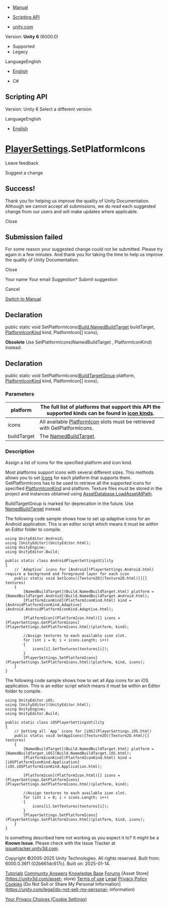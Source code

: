 [ ]()

  * [Manual](../Manual/index.html)
  * [Scripting API](../ScriptReference/index.html)

  * [unity.com](https://unity.com/)

Version: **Unity 6** (6000.0)

  * Supported
  * Legacy

LanguageEnglish

  * [English]()

  * C#

[ ](https://docs.unity3d.com)

## Scripting API

Version: Unity 6 Select a different version

LanguageEnglish

  * [English]()

#  [PlayerSettings](PlayerSettings.html).SetPlatformIcons

Leave feedback

Suggest a change

## Success!

Thank you for helping us improve the quality of Unity Documentation. Although
we cannot accept all submissions, we do read each suggested change from our
users and will make updates where applicable.

Close

## Submission failed

For some reason your suggested change could not be submitted. Please <a>try
again</a> in a few minutes. And thank you for taking the time to help us
improve the quality of Unity Documentation.

Close

Your name Your email Suggestion* Submit suggestion

Cancel

[Switch to Manual](../Manual/class-PlayerSettings.html "Go to PlayerSettings
Component in the Manual")

## Declaration

public static void
SetPlatformIcons([Build.NamedBuildTarget](Build.NamedBuildTarget.html)
buildTarget, [PlatformIconKind](PlatformIconKind.html) kind, PlatformIcon[]
icons);

**Obsolete** Use SetPlatformIcons(NamedBuildTarget , PlatformIconKind)
instead.

## Declaration

public static void SetPlatformIcons([BuildTargetGroup](BuildTargetGroup.html)
platform, [PlatformIconKind](PlatformIconKind.html) kind, PlatformIcon[]
icons);

### Parameters

platform | The full list of platforms that support this API the supported kinds can be found in [icon kinds](PlatformIconKind.html).  
---|---  
icons | All available [PlatformIcon](PlatformIcon.html) slots must be retrieved with GetPlatformIcons.  
buildTarget | The [NamedBuildTarget](Build.NamedBuildTarget.html).  
  
### Description

Assign a list of icons for the specified platform and icon kind.

Most platforms support icons with several different sizes. This methods allows
you to set [Icons](PlatformIcon.html) for each platform that supports them.
GetPlatformIcons has to be used to retrieve all the supported icons for
specified [PlatformIconKind](PlatformIconKind.html) and platform. Texture
files must be stored in the project and instances obtained using
[AssetDatabase.LoadAssetAtPath](AssetDatabase.LoadAssetAtPath.html).  
  
BuildTargetGroup is marked for deprecation in the future. Use
[NamedBuildTarget](Build.NamedBuildTarget.html) instead.  
  
The following code sample shows how to set up adaptive icons for an Android
application. This is an editor script which means it must be within an Editor
folder to compile.

    
    
    using UnityEditor.Android;
    using [UnityEditor](UnityEditor.html);
    using UnityEngine;
    using UnityEditor.Build;  
      
    public static class AndroidPlayerSettingsUtility
    {
        // `Adaptive` icons for [Android](PlayerSettings.Android.html) require a background and foreground layer for each icon
        public static void SetIcons([Texture2D](Texture2D.html)[][] textures)
        {
            [NamedBuildTarget](Build.NamedBuildTarget.html) platform = [NamedBuildTarget.Android](Build.NamedBuildTarget.Android.html);
            [PlatformIconKind](PlatformIconKind.html) kind = [AndroidPlatformIconKind.Adaptive](Android.AndroidPlatformIconKind.Adaptive.html);  
      
            [PlatformIcon](PlatformIcon.html)[] icons = [PlayerSettings.GetPlatformIcons](PlayerSettings.GetPlatformIcons.html)(platform, kind);  
      
            //Assign textures to each available icon slot.
            for (int i = 0; i < icons.Length; i++)
            {
                icons[i].SetTextures(textures[i]);
            }
            [PlayerSettings.SetPlatformIcons](PlayerSettings.SetPlatformIcons.html)(platform, kind, icons);
        }
    }
    

The following code sample shows how to set all App icons for an iOS
application. This is an editor script which means it must be within an Editor
folder to compile.

    
    
    using UnityEditor.iOS;
    using [UnityEditor](UnityEditor.html);
    using UnityEngine;
    using UnityEditor.Build;  
      
    public static class iOSPlayerSettingsUtility
    {
        // Setting all `App` icons for [iOS](PlayerSettings.iOS.html)
        public static void SetAppIcons([Texture2D](Texture2D.html)[] textures)
        {
            [NamedBuildTarget](Build.NamedBuildTarget.html) platform = [NamedBuildTarget.iOS](Build.NamedBuildTarget.iOS.html);
            [PlatformIconKind](PlatformIconKind.html) kind = [iOSPlatformIconKind.Application](iOS.iOSPlatformIconKind.Application.html);  
      
            [PlatformIcon](PlatformIcon.html)[] icons = [PlayerSettings.GetPlatformIcons](PlayerSettings.GetPlatformIcons.html)(platform, kind);  
      
            //Assign textures to each available icon slot.
            for (int i = 0; i < icons.Length; i++)
            {
                icons[i].SetTextures(textures[i]);
            }
            [PlayerSettings.SetPlatformIcons](PlayerSettings.SetPlatformIcons.html)(platform, kind, icons);
        }
    }
    

Is something described here not working as you expect it to? It might be a
**Known Issue**. Please check with the Issue Tracker at
[issuetracker.unity3d.com](https://issuetracker.unity3d.com).

Copyright ©2005-2025 Unity Technologies. All rights reserved. Built from:
6000.0.36f1 (02b661dc617c). Built on: 2025-01-14.

[Tutorials](https://unity3d.com/learn) [Community
Answers](https://answers.unity3d.com) [Knowledge
Base](https://support.unity3d.com/hc/en-us)
[Forums](https://forum.unity3d.com) [Asset Store](https://unity3d.com/asset-
store) [Terms of use](https://docs.unity3d.com/Manual/TermsOfUse.html)
[Legal](https://unity.com/legal) [Privacy
Policy](https://unity.com/legal/privacy-policy)
[Cookies](https://unity.com/legal/cookie-policy) [Do Not Sell or Share My
Personal Information](https://unity.com/legal/do-not-sell-my-personal-
information)

[Your Privacy Choices (Cookie Settings)](javascript:void\(0\);)

